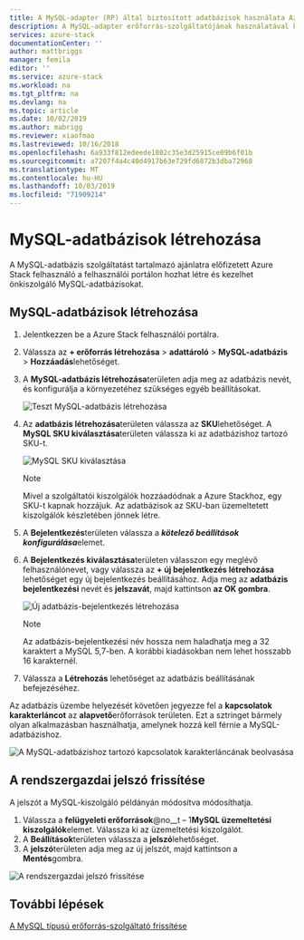 ```yaml
---
title: A MySQL-adapter (RP) által biztosított adatbázisok használata Azure Stackon | Microsoft Docs
description: A MySQL-adapter erőforrás-szolgáltatójának használatával kiépített MySQL-adatbázisok létrehozása és kezelése
services: azure-stack
documentationCenter: ''
author: mattbriggs
manager: femila
editor: ''
ms.service: azure-stack
ms.workload: na
ms.tgt_pltfrm: na
ms.devlang: na
ms.topic: article
ms.date: 10/02/2019
ms.author: mabrigg
ms.reviewer: xiaofmao
ms.lastreviewed: 10/16/2018
ms.openlocfilehash: 6a933f812edeede1802c35e3d25915ce09b6f01b
ms.sourcegitcommit: a7207f4a4c40d4917b63e729fd6872b3dba72968
ms.translationtype: MT
ms.contentlocale: hu-HU
ms.lasthandoff: 10/03/2019
ms.locfileid: "71909214"
---
```

# <a name="create-mysql-databases"></a>MySQL-adatbázisok létrehozása
A MySQL-adatbázis szolgáltatást tartalmazó ajánlatra előfizetett Azure Stack felhasználó a felhasználói portálon hozhat létre és kezelhet önkiszolgáló MySQL-adatbázisokat.

## <a name="create-a-mysql-database"></a>MySQL-adatbázisok létrehozása

1. Jelentkezzen be a Azure Stack felhasználói portálra.
2. Válassza az **+ erőforrás létrehozása** > **adattároló** > **MySQL-adatbázis** > **Hozzáadás**lehetőséget.
3. A **MySQL-adatbázis létrehozása**területen adja meg az adatbázis nevét, és konfigurálja a környezetéhez szükséges egyéb beállításokat.

    ![Teszt MySQL-adatbázis létrehozása](./media/azure-stack-mysql-rp-deploy/mysql-create-db.png)

4. Az **adatbázis létrehozása**területen válassza az **SKU**lehetőséget. A **MySQL SKU kiválasztása**területen válassza ki az adatbázishoz tartozó SKU-t.

    ![MySQL SKU kiválasztása](./media/azure-stack-mysql-rp-deploy/mysql-select-sku.png)

    >[!Note]
    >Mivel a szolgáltatói kiszolgálók hozzáadódnak a Azure Stackhoz, egy SKU-t kapnak hozzájuk. Az adatbázisok az SKU-ban üzemeltetett kiszolgálók készletében jönnek létre.

5. A **Bejelentkezés**területen válassza a ***kötelező beállítások konfigurálása***elemet.
6. A **Bejelentkezés kiválasztása**területen válasszon egy meglévő felhasználónevet, vagy válassza az **+ új bejelentkezés létrehozása** lehetőséget egy új bejelentkezés beállításához.  Adja meg az **adatbázis bejelentkezési** nevét és **jelszavát**, majd kattintson **az OK gombra**.

    ![Új adatbázis-bejelentkezés létrehozása](./media/azure-stack-mysql-rp-deploy/create-new-login.png)

    >[!NOTE]
    >Az adatbázis-bejelentkezési név hossza nem haladhatja meg a 32 karaktert a MySQL 5,7-ben. A korábbi kiadásokban nem lehet hosszabb 16 karakternél.

7. Válassza a **Létrehozás** lehetőséget az adatbázis beállításának befejezéséhez.

Az adatbázis üzembe helyezését követően jegyezze fel a **kapcsolatok karakterláncot** az **alapvető**erőforrások területen. Ezt a sztringet bármely olyan alkalmazásban használhatja, amelynek hozzá kell férnie a MySQL-adatbázishoz.

![A MySQL-adatbázishoz tartozó kapcsolatok karakterláncának beolvasása](./media/azure-stack-mysql-rp-deploy/mysql-db-created.png)

## <a name="update-the-administrative-password"></a>A rendszergazdai jelszó frissítése

A jelszót a MySQL-kiszolgáló példányán módosítva módosíthatja.

1. Válassza a **felügyeleti erőforrások**@no__t – 1**MySQL üzemeltetési kiszolgálók**elemet. Válassza ki az üzemeltetési kiszolgálót.
2. A **Beállítások**területen válassza a **jelszó**lehetőséget.
3. A **jelszó**területen adja meg az új jelszót, majd kattintson a **Mentés**gombra.

![A rendszergazdai jelszó frissítése](./media/azure-stack-mysql-rp-deploy/mysql-update-password.png)

## <a name="next-steps"></a>További lépések

[A MySQL típusú erőforrás-szolgáltató frissítése](azure-stack-mysql-resource-provider-update.md)
